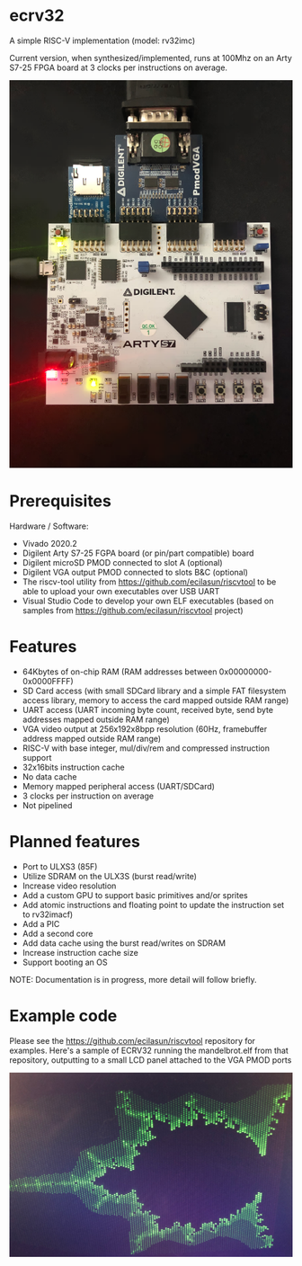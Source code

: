 # ecrv32
A simple RISC-V implementation (model: rv32imc)

Current version, when synthesized/implemented, runs at 100Mhz on an Arty S7-25 FPGA board at 3 clocks per instructions on average.

![Arty S7-25 With Addon PMODs](artys7.png)

# Prerequisites

Hardware / Software:
- Vivado 2020.2
- Digilent Arty S7-25 FGPA board (or pin/part compatible) board
- Digilent microSD PMOD connected to slot A (optional)
- Digilent VGA output PMOD connected to slots B&C (optional)
- The riscv-tool utility from https://github.com/ecilasun/riscvtool to be able to upload your own executables over USB UART
- Visual Studio Code to develop your own ELF executables (based on samples from https://github.com/ecilasun/riscvtool project)

# Features
- 64Kbytes of on-chip RAM (RAM addresses between 0x00000000-0x0000FFFF)
- SD Card access (with small SDCard library and a simple FAT filesystem access library, memory to access the card mapped outside RAM range)
- UART access (UART incoming byte count, received byte, send byte addresses mapped outside RAM range)
- VGA video output at 256x192x8bpp resolution (60Hz, framebuffer address mapped outside RAM range)
- RISC-V with base integer, mul/div/rem and compressed instruction support
- 32x16bits instruction cache
- No data cache
- Memory mapped peripheral access (UART/SDCard)
- 3 clocks per instruction on average
- Not pipelined

# Planned features
- Port to ULXS3 (85F)
- Utilize SDRAM on the ULX3S (burst read/write)
- Increase video resolution
- Add a custom GPU to support basic primitives and/or sprites
- Add atomic instructions and floating point to update the instruction set to rv32imacf)
- Add a PIC
- Add a second core
- Add data cache using the burst read/writes on SDRAM
- Increase instruction cache size
- Support booting an OS

NOTE: Documentation is in progress, more detail will follow briefly.

# Example code

Please see the https://github.com/ecilasun/riscvtool repository for examples. Here's a sample of ECRV32 running the mandelbrot.elf from that repository, outputting to a small LCD panel attached to the VGA PMOD ports

![Arty S7-25 With Addon PMODs](mandel.png)
